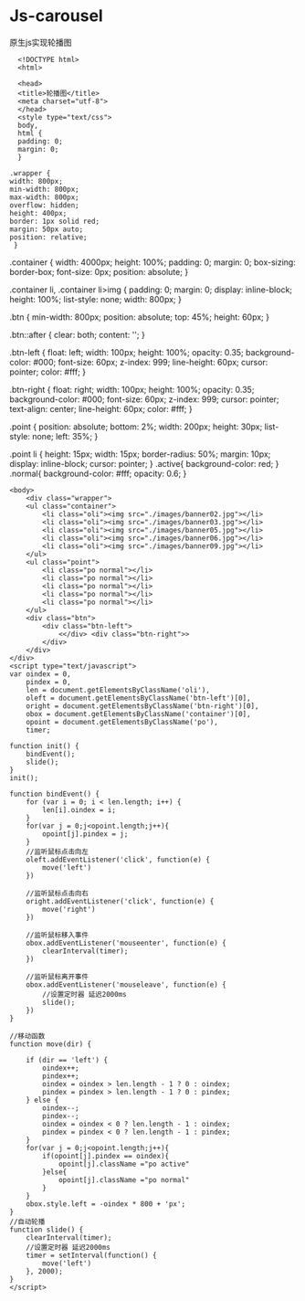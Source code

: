 # Js-carousel
原生js实现轮播图


      <!DOCTYPE html>
      <html>

      <head>
      <title>轮播图</title>
      <meta charset="utf-8">
      </head>
      <style type="text/css">
      body,
      html {
      padding: 0;
      margin: 0;
      }
    
    .wrapper {
    width: 800px;
    min-width: 800px;
    max-width: 800px;
    overflow: hidden;
    height: 400px;
    border: 1px solid red;
    margin: 50px auto;
    position: relative;
     }
   
  .container {
    width: 4000px;
    height: 100%;
    padding: 0;
    margin: 0;
    box-sizing: border-box;
    font-size: 0px;
    position: absolute;
   }
   
  .container li,
  .container li>img {
    padding: 0;
    margin: 0;
    display: inline-block;
    height: 100%;
    list-style: none;
    width: 800px;
  }

  .btn {
    min-width: 800px;
    position: absolute;
    top: 45%;
    height: 60px;
  }

  .btn::after {
    clear: both;
    content: '';
  }

  .btn-left {
    float: left;
    width: 100px;
    height: 100%;
    opacity: 0.35;
    background-color: #000;
    font-size: 60px;
    z-index: 999;
    line-height: 60px;
    cursor: pointer;
    color: #fff;
  }

  .btn-right {
    float: right;
    width: 100px;
    height: 100%;
    opacity: 0.35;
    background-color: #000;
    font-size: 60px;
    z-index: 999;
    cursor: pointer;
    text-align: center;
    line-height: 60px;
    color: #fff;
  }

  .point {
    position: absolute;
    bottom: 2%;
    width: 200px;
    height: 30px;
    list-style: none;
    left: 35%;
   }

  .point li {
    height: 15px;
    width: 15px;
    border-radius: 50%;
    margin: 10px;
    display: inline-block;
    cursor: pointer;
  }
  .active{
	background-color: red;
  }
  .normal{
	background-color: #fff;
	opacity: 0.6;
  }
        </style>

	<body>
        <div class="wrapper">
        <ul class="container">
            <li class="oli"><img src="./images/banner02.jpg"></li>
            <li class="oli"><img src="./images/banner03.jpg"></li>
            <li class="oli"><img src="./images/banner05.jpg"></li>
            <li class="oli"><img src="./images/banner06.jpg"></li>
            <li class="oli"><img src="./images/banner09.jpg"></li>
        </ul>
        <ul class="point">
            <li class="po normal"></li>
            <li class="po normal"></li>
            <li class="po normal"></li>
            <li class="po normal"></li>
            <li class="po normal"></li>
        </ul>
        <div class="btn">
            <div class="btn-left">
                <</div> <div class="btn-right">>
            </div>
        </div>
    </div>
    <script type="text/javascript">
    var oindex = 0,
    	pindex = 0,
        len = document.getElementsByClassName('oli'),
        oleft = document.getElementsByClassName('btn-left')[0],
        oright = document.getElementsByClassName('btn-right')[0],
        obox = document.getElementsByClassName('container')[0],
        opoint = document.getElementsByClassName('po'),
        timer;

    function init() {
        bindEvent();
        slide();
    }
    init();

    function bindEvent() {
        for (var i = 0; i < len.length; i++) {
            len[i].oindex = i;
        }
        for(var j = 0;j<opoint.length;j++){
    		opoint[j].pindex = j;
    	}
        //监听鼠标点击向左
        oleft.addEventListener('click', function(e) {
            move('left')
        })

        //监听鼠标点击向右
        oright.addEventListener('click', function(e) {
            move('right')
        })

        //监听鼠标移入事件
        obox.addEventListener('mouseenter', function(e) {
            clearInterval(timer);
        })

        //监听鼠标离开事件
        obox.addEventListener('mouseleave', function(e) {
            //设置定时器 延迟2000ms
            slide();
        })
    }

    //移动函数
    function move(dir) {

        if (dir == 'left') {
            oindex++;
            pindex++;
            oindex = oindex > len.length - 1 ? 0 : oindex;
            pindex = pindex > len.length - 1 ? 0 : pindex;
        } else {
            oindex--;
            pindex--;
            oindex = oindex < 0 ? len.length - 1 : oindex;
            pindex = pindex < 0 ? len.length - 1 : pindex;
        }
        for(var j = 0;j<opoint.length;j++){
    		if(opoint[j].pindex == oindex){
    			opoint[j].className ="po active"
    		}else{
    			opoint[j].className ="po normal"
    		}
    	}
        obox.style.left = -oindex * 800 + 'px';
    }
    //自动轮播
    function slide() {
        clearInterval(timer);
        //设置定时器 延迟2000ms
        timer = setInterval(function() {
            move('left')
        }, 2000);
    }
    </script>
</body>

</html>


